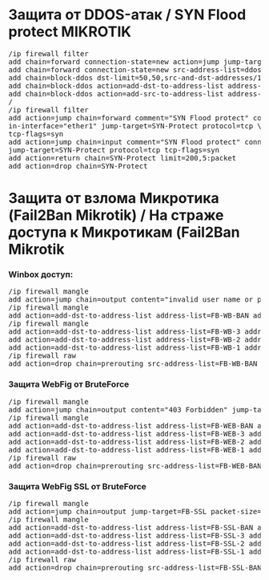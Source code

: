 <h1>Защита от DDOS-атак / SYN Flood protect MIKROTIK</h1>
<pre>
/ip firewall filter
add chain=forward connection-state=new action=jump jump-target=block-ddos
add chain=forward connection-state=new src-address-list=ddoser dst-address-list=ddosed action=drop
add chain=block-ddos dst-limit=50,50,src-and-dst-addresses/10s action=return
add chain=block-ddos action=add-dst-to-address-list address-list=ddosed address-list-timeout=10m
add chain=block-ddos action=add-src-to-address-list address-list=ddoser address-list-timeout=10m
/
/ip firewall filter
add action=jump chain=forward comment="SYN Flood protect" connection-state=new \
in-interface="ether1" jump-target=SYN-Protect protocol=tcp \
tcp-flags=syn
add action=jump chain=input comment="SYN Flood protect" connection-state=new \
jump-target=SYN-Protect protocol=tcp tcp-flags=syn
add action=return chain=SYN-Protect limit=200,5:packet
add action=drop chain=SYN-Protect
</pre>

<h1>Защита от взлома Микротика (Fail2Ban Mikrotik) / На страже доступа к Микротикам (Fail2Ban Mikrotik</h1>
<h3>Winbox доступ:</h3>
<pre>
/ip firewall mangle
add action=jump chain=output content="invalid user name or password" jump-target=FB-WB protocol=tcp src-port=8291
/ip firewall mangle
add action=add-dst-to-address-list address-list=FB-WB-BAN address-list-timeout=1d chain=FB-WB dst-address-list=FB-WB-3
/ip firewall mangle
add action=add-dst-to-address-list address-list=FB-WB-3 address-list-timeout=1m chain=FB-WB dst-address-list=FB-WB-2
add action=add-dst-to-address-list address-list=FB-WB-2 address-list-timeout=1m chain=FB-WB dst-address-list=FB-WB-1
add action=add-dst-to-address-list address-list=FB-WB-1 address-list-timeout=1m chain=FB-WB
/ip firewall raw
add action=drop chain=prerouting src-address-list=FB-WB-BAN
</pre>

<h3>Защита WebFig от BruteForce</h3>
<pre>
/ip firewall mangle
add action=jump chain=output content="403 Forbidden" jump-target=FB-WEB protocol=tcp src-port=80
/ip firewall mangle
add action=add-dst-to-address-list address-list=FB-WEB-BAN address-list-timeout=1d chain=FB-WEB dst-address-list=FB-WEB-3
add action=add-dst-to-address-list address-list=FB-WEB-3 address-list-timeout=1m chain=FB-WEB dst-address-list=FB-WEB-2
add action=add-dst-to-address-list address-list=FB-WEB-2 address-list-timeout=1m chain=FB-WEB dst-address-list=FB-WEB-1
add action=add-dst-to-address-list address-list=FB-WEB-1 address-list-timeout=1m chain=FB-WEB
/ip firewall raw
add action=drop chain=prerouting src-address-list=FB-WEB-BAN
</pre>
<h3>Защита WebFig SSL от BruteForce</h3>
<pre>
/ip firewall mangle
add action=jump chain=output jump-target=FB-SSL packet-size=317 protocol=tcp src-port=443
/ip firewall mangle
add action=add-dst-to-address-list address-list=FB-SSL-BAN address-list-timeout=1d chain=FB-SSL dst-address-list=FB-SSL-3
add action=add-dst-to-address-list address-list=FB-SSL-3 address-list-timeout=1m chain=FB-SSL dst-address-list=FB-SSL-2
add action=add-dst-to-address-list address-list=FB-SSL-2 address-list-timeout=1m chain=FB-SSL dst-address-list=FB-SSL-1
add action=add-dst-to-address-list address-list=FB-SSL-1 address-list-timeout=1m chain=FB-SSL
/ip firewall raw
add action=drop chain=prerouting src-address-list=FB-SSL-BAN
</pre>
